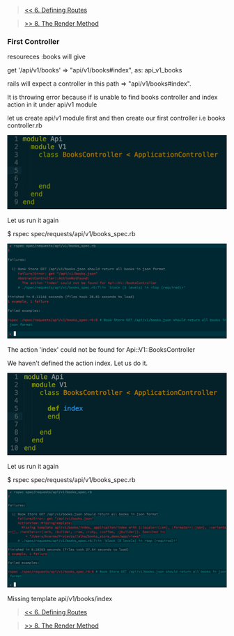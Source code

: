 > [<< 6. Defining Routes](step-6-first-route.md)

> [>> 8. The Render Method](step-8-understanding-the-render-method.md)


### First Controller

resoureces :books will give

get     '/api/v1/books'           => "api/v1/books#index",    as: api_v1_books

rails will expect a controller in this path => "api/v1/books#index".

It is throwing error because if is unable to find books controller and index action in it under api/v1 module

let us create api/v1 module first and then create our first controller i.e books controller.rb

![1](images/code/books_controller_1.png)

Let us run it again

$ rspec spec/requests/api/v1/books_spec.rb

![1](images/results/request_spec_result_3.png)

The action 'index' could not be found for Api::V1::BooksController

We haven't defined the action index.
Let us do it.

![1](images/code/books_controller_2.png)

Let us run it again

$ rspec spec/requests/api/v1/books_spec.rb

![1](images/results/request_spec_result_4.png)

Missing template api/v1/books/index

> [<< 6. Defining Routes](step-6-first-route.md)

> [>> 8. The Render Method](step-8-understanding-the-render-method.md)

